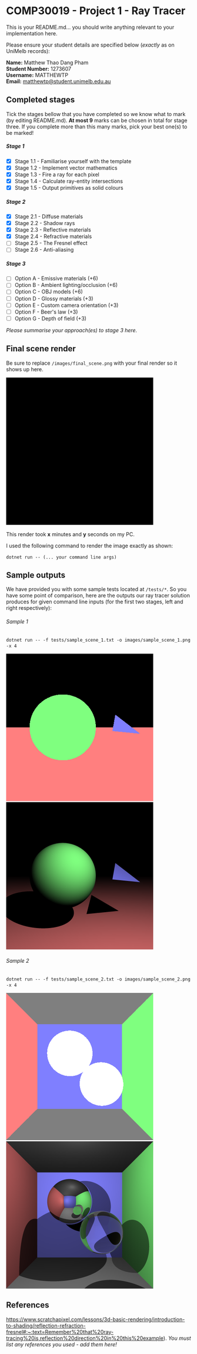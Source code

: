 # COMP30019 - Project 1 - Ray Tracer

This is your README.md... you should write anything relevant to your
implementation here.

Please ensure your student details are specified below (*exactly* as on UniMelb
records):

**Name:** Matthew Thao Dang Pham \
**Student Number:** 1273607 \
**Username:** MATTHEWTP \
**Email:** matthewtp@student.unimelb.edu.au

## Completed stages

Tick the stages bellow that you have completed so we know what to mark (by
editing README.md). **At most 9** marks can be chosen in total for stage
three. If you complete more than this many marks, pick your best one(s) to be
marked!

<!---
Tip: To tick, place an x between the square brackes [ ], like so: [x]
-->

##### Stage 1

- [x] Stage 1.1 - Familiarise yourself with the template
- [x] Stage 1.2 - Implement vector mathematics
- [x] Stage 1.3 - Fire a ray for each pixel
- [x] Stage 1.4 - Calculate ray-entity intersections
- [x] Stage 1.5 - Output primitives as solid colours

##### Stage 2

- [x] Stage 2.1 - Diffuse materials
- [x] Stage 2.2 - Shadow rays
- [x] Stage 2.3 - Reflective materials
- [x] Stage 2.4 - Refractive materials
- [ ] Stage 2.5 - The Fresnel effect
- [ ] Stage 2.6 - Anti-aliasing

##### Stage 3

- [ ] Option A - Emissive materials (+6)
- [ ] Option B - Ambient lighting/occlusion (+6)
- [ ] Option C - OBJ models (+6)
- [ ] Option D - Glossy materials (+3)
- [ ] Option E - Custom camera orientation (+3)
- [ ] Option F - Beer's law (+3)
- [ ] Option G - Depth of field (+3)

*Please summarise your approach(es) to stage 3 here.*

## Final scene render

Be sure to replace ```/images/final_scene.png``` with your final render so it
shows up here.

![My final render](images/final_scene.png)

This render took **x** minutes and **y** seconds on my PC.

I used the following command to render the image exactly as shown:

```
dotnet run -- (... your command line args)
```

## Sample outputs

We have provided you with some sample tests located at ```/tests/*```. So you
have some point of comparison, here are the outputs our ray tracer solution
produces for given command line inputs (for the first two stages, left and right
respectively):

###### Sample 1

```
dotnet run -- -f tests/sample_scene_1.txt -o images/sample_scene_1.png -x 4
```

<p float="left">
  <img src="images/sample_scene_1_s1.png" />
  <img src="images/sample_scene_1_s2.png" /> 
</p>

###### Sample 2

```
dotnet run -- -f tests/sample_scene_2.txt -o images/sample_scene_2.png -x 4
```

<p float="left">
  <img src="images/sample_scene_2_s1.png" />
  <img src="images/sample_scene_2_s2.png" /> 
</p>

## References
https://www.scratchapixel.com/lessons/3d-basic-rendering/introduction-to-shading/reflection-refraction-fresnel#:~:text=Remember%20that%20ray-tracing%20is,reflection%20direction%20in%20this%20example).
*You must list any references you used - add them here!*

